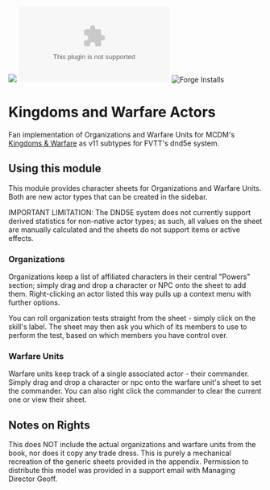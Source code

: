 ![](https://img.shields.io/badge/Foundry-v11-informational)
![Latest Release Download Count](https://img.shields.io/github/downloads/JPMeehan/knw-actors/latest/module.zip)
![Forge Installs](https://img.shields.io/badge/dynamic/json?label=Forge%20Installs&query=package.installs&suffix=%25&url=https%3A%2F%2Fforge-vtt.com%2Fapi%2Fbazaar%2Fpackage%2Fknw-actors&colorB=4aa94a)

# Kingdoms and Warfare Actors

Fan implementation of Organizations and Warfare Units for MCDM's [Kingdoms & Warfare](https://shop.mcdmproductions.com/collections/kingdoms-warfare) as v11 subtypes for FVTT's dnd5e system.

## Using this module

This module provides character sheets for Organizations and Warfare Units. Both are new actor types that can be created in the sidebar.

IMPORTANT LIMITATION: The DND5E system does not currently support derived statistics for non-native actor types; as such, all values on the sheet are manually calculated and the sheets do not support items or active effects.

### Organizations

Organizations keep a list of affiliated characters in their central "Powers" section; simply drag and drop a character or NPC onto the sheet to add them. Right-clicking an actor listed this way pulls up a context menu with further options.

You can roll organization tests straight from the sheet - simply click on the skill's label. The sheet may then ask you which of its members to use to perform the test, based on which members you have control over.

### Warfare Units

Warfare units keep track of a single associated actor - their commander. Simply drag and drop a character or npc onto the warfare unit's sheet to set the commander. You can also right click the commander to clear the current one or view their sheet.

## Notes on Rights

This does NOT include the actual organizations and warfare units from the book, nor does it copy any trade dress. This is purely a mechanical recreation of the generic sheets provided in the appendix. Permission to distribute this model was provided in a support email with Managing Director Geoff.
